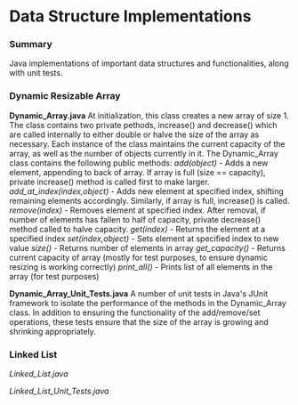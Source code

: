 # Data Structure Implementations

### Summary

Java implementations of important data structures and functionalities, along with unit tests.

### Dynamic Resizable Array

**Dynamic_Array.java**
At initialization, this class creates a new array of size 1. The class contains two private pethods, increase() and decrease() which are called internally to either double or halve the size of the array as necessary. Each instance of the class maintains the current capacity of the array, as well as the number of objects currently in it.
 The Dynamic_Array class contains the following public methods:
 *add(object)* - Adds a new element, appending to back of array. If array is full (size == capacity), private increase() method is called first to make larger.
 *add_at_index(index,object)* - Adds new element at specified index, shifting remaining elements accordingly. Similarly, if array is full, increase() is called.
 *remove(index)* - Removes element at specified index. After removal, if number of elements has fallen to half of capacity, private decrease() method called to halve capacity.
 *get(index)* - Returns the element at a specified index
 *set(index,object)* - Sets element at specified index to new value
 *size()* - Returns number of elements in array
 *get_capacity()* - Returns current capacity of array (mostly for test purposes, to ensure dynamic resizing is working correctly)
 *print_all()* - Prints list of all elements in the array (for test purposes)

**Dynamic_Array_Unit_Tests.java**
A number of unit tests in Java's JUnit framework to isolate the performance of the methods in the Dynamic_Array class. In addition to ensuring the functionality of the add/remove/set operations, these tests ensure that the size of the array is growing and shrinking appropriately.

### Linked List

*Linked_List.java*

*Linked_List_Unit_Tests.java*
